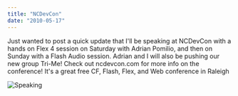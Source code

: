 ```yaml
---
title: "NCDevCon"
date: "2010-05-17"
---
```


Just wanted to post a quick update that I'll be speaking at NCDevCon with a hands on Flex 4 session on Saturday with Adrian Pomilio, and then on Sunday with a Flash Audio session. Adrian and I will also be pushing our new group Tri-Me! Check out ncdevcon.com for more info on the conference! It's a great free CF, Flash, Flex, and Web conference in Raleigh

![Speaking](https://d2ypg8o05lff0b.cloudfront.net/wp-content/uploads/2010/05/200x200-Speaking1.png)

